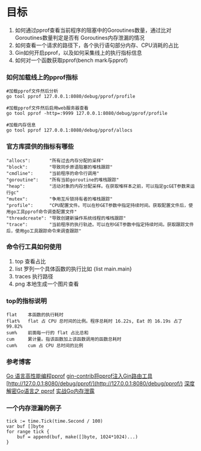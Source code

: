 # 目标

1. 如何通过pprof查看当前程序的阻塞中的Goroutines数量，通过比对Goroutines数量判定是否有 Goroutines内存泄漏的情况
2. 如何查看一个请求的路径下，各个执行语句部分内存、CPU消耗的占比
3. Gin如何开启pprof，以及如何采集线上的执行指标信息
4. 如何对一个函数获取pprof(bench mark与pprof)


### 如何加载线上的pprof指标
```
#加载pprof文件然后分析
go tool pprof 127.0.0.1:8080/debug/pprof/profile

#加载pprof文件然后启用web服务器查看
go tool pprof -http=:9999 127.0.0.1:8080/debug/pprof/profile

#加载内存信息
go tool pprof 127.0.0.1:8080/debug/pprof/allocs
```

### 官方库提供的指标有哪些
```
"allocs":       "所有过去内存分配的采样"
"block":        "导致同步原语阻塞的堆栈跟踪"
"cmdline":      "当前程序的命令行调用"
"goroutine":    "所有当前goroutine的堆栈跟踪"
"heap":         "活动对象的内存分配采样。在获取堆样本之前，可以指定gcGET参数来运行gc"
"mutex":        "争用互斥锁持有者的堆栈跟踪"
"profile":      "CPU配置文件。可以在秒GET参数中指定持续时间。获取配置文件后，使用go工具pprof命令调查配置文件"
"threadcreate": "导致创建新操作系统线程的堆栈跟踪"
"trace":        "当前程序的执行轨迹。可以在秒GET参数中指定持续时间。获取跟踪文件后，使用go工具跟踪命令来调查跟踪"
```

### 命令行工具如何使用

1. top 查看占比
2. list 罗列一个具体函数的执行比如 {list main.main}
3. traces 执行路径
4. png 本地生成一个图片查看

### top的指标说明

``` 
flat	本函数的执行耗时
flat%	flat 占 CPU 总时间的比例。程序总耗时 16.22s, Eat 的 16.19s 占了 99.82%
sum%	前面每一行的 flat 占比总和
cum	    累计量。指该函数加上该函数调用的函数总耗时
cum%	cum 占 CPU 总时间的比例
```

### 参考博客

[Go 语言高性能编程pprof](https://geektutu.com/post/hpg-pprof.html)
[gin-contrib将pprof注入Gin路由工具](https://github.com/gin-contrib/pprof)
[http://127.0.0.1:8080/debug/pprof/](http://127.0.0.1:8080/debug/pprof/)
[深度解密Go语言之 pprof](https://www.cnblogs.com/qcrao-2018/p/11832732.html)
[实战Go内存泄露](https://segmentfault.com/a/1190000019222661)

### 一个内存泄漏的例子

```
tick := time.Tick(time.Second / 100)
var buf []byte
for range tick {
    buf = append(buf, make([]byte, 1024*1024)...)
}
```